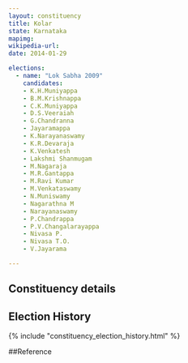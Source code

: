 ```yaml
---
layout: constituency
title: Kolar
state: Karnataka
mapimg: 
wikipedia-url: 
date: 2014-01-29

elections: 
  - name: "Lok Sabha 2009"
    candidates: 
    - K.H.Muniyappa 
    - B.M.Krishnappa 
    - C.K.Muniyappa 
    - D.S.Veeraiah 
    - G.Chandranna 
    - Jayaramappa 
    - K.Narayanaswamy 
    - K.R.Devaraja 
    - K.Venkatesh 
    - Lakshmi Shanmugam 
    - M.Nagaraja 
    - M.R.Gantappa 
    - M.Ravi Kumar 
    - M.Venkataswamy 
    - N.Muniswamy 
    - Nagarathna M 
    - Narayanaswamy 
    - P.Chandrappa 
    - P.V.Changalarayappa 
    - Nivasa P. 
    - Nivasa T.O. 
    - V.Jayarama 

---
```

## Constituency details


## Election History
{% include "constituency_election_history.html" %}

##Reference
